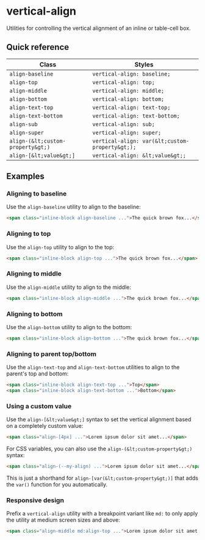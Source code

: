 # vertical-align

Utilities for controlling the vertical alignment of an inline or table-cell box.

## Quick reference

| Class              | Styles                         |
|--------------------|--------------------------------|
| `align-baseline`   | `vertical-align: baseline;`    |
| `align-top`        | `vertical-align: top;`         |
| `align-middle`     | `vertical-align: middle;`      |
| `align-bottom`     | `vertical-align: bottom;`      |
| `align-text-top`   | `vertical-align: text-top;`    |
| `align-text-bottom`| `vertical-align: text-bottom;` |
| `align-sub`        | `vertical-align: sub;`         |
| `align-super`      | `vertical-align: super;`       |
| `align-(&lt;custom-property&gt;)` | `vertical-align: var(&lt;custom-property&gt;);` |
| `align-[&lt;value&gt;]`  | `vertical-align: &lt;value&gt;;`     |



## Examples

### Aligning to baseline

Use the `align-baseline` utility to align to the baseline:

```html
<span class="inline-block align-baseline ...">The quick brown fox...</span>
```

### Aligning to top

Use the `align-top` utility to align to the top:

```html
<span class="inline-block align-top ...">The quick brown fox...</span>
```

### Aligning to middle

Use the `align-middle` utility to align to the middle:

```html
<span class="inline-block align-middle ...">The quick brown fox...</span>
```

### Aligning to bottom

Use the `align-bottom` utility to align to the bottom:

```html
<span class="inline-block align-bottom ...">The quick brown fox...</span>
```

### Aligning to parent top/bottom

Use the `align-text-top` and `align-text-bottom` utilities to align to the parent's top and bottom:

```html
<span class="inline-block align-text-top ...">Top</span>
<span class="inline-block align-text-bottom ...">Bottom</span>
```

### Using a custom value

Use the `align-[&lt;value&gt;]` syntax to set the vertical alignment based on a completely custom value:

```html
<span class="align-[4px] ...">Lorem ipsum dolor sit amet...</span>
```

For CSS variables, you can also use the `align-(&lt;custom-property&gt;)` syntax:

```html
<span class="align-(--my-align) ...">Lorem ipsum dolor sit amet...</span>
```

This is just a shorthand for `align-[var(&lt;custom-property&gt;)]` that adds the `var()` function for you automatically.

### Responsive design

Prefix a `vertical-align` utility with a breakpoint variant like `md:` to only apply the utility at medium screen sizes and above:

```html
<span class="align-middle md:align-top ...">Lorem ipsum dolor sit amet...</span>
```

